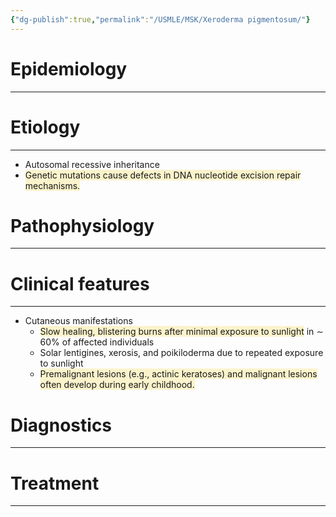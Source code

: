 ```yaml
---
{"dg-publish":true,"permalink":"/USMLE/MSK/Xeroderma pigmentosum/"}
---
```


# Epidemiology
---


# Etiology
---
- Autosomal recessive inheritance 
- <span style="background:rgba(240, 200, 0, 0.2)">Genetic mutations cause defects in DNA nucleotide excision repair mechanisms.</span>

# Pathophysiology
---


# Clinical features
---
- Cutaneous manifestations 
	- <span style="background:rgba(240, 200, 0, 0.2)">Slow healing, blistering burns after minimal exposure to sunlight</span> in ∼ 60% of affected individuals
	- Solar lentigines, xerosis, and poikiloderma due to repeated exposure to sunlight 
	- <span style="background:rgba(240, 200, 0, 0.2)">Premalignant lesions (e.g., actinic keratoses) and malignant lesions often develop during early childhood.</span>

# Diagnostics
---


# Treatment
---

